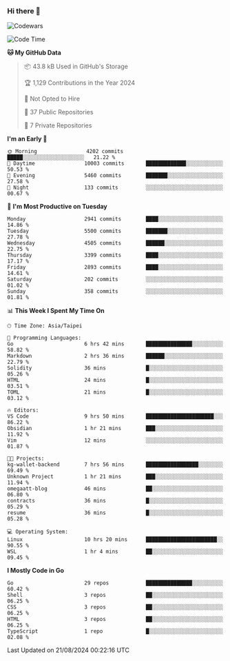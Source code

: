 ### Hi there 👋

![Codewars](https://www.codewars.com/users/omegaatt36/badges/small)

<!--START_SECTION:waka-->
![Code Time](http://img.shields.io/badge/Code%20Time-2%2C707%20hrs%2026%20mins-blue)

**🐱 My GitHub Data** 

> 📦 43.8 kB Used in GitHub's Storage 
 > 
> 🏆 1,129 Contributions in the Year 2024
 > 
> 🚫 Not Opted to Hire
 > 
> 📜 37 Public Repositories 
 > 
> 🔑 7 Private Repositories 
 > 
**I'm an Early 🐤** 

```text
🌞 Morning                4202 commits        █████░░░░░░░░░░░░░░░░░░░░   21.22 % 
🌆 Daytime                10003 commits       █████████████░░░░░░░░░░░░   50.53 % 
🌃 Evening                5460 commits        ███████░░░░░░░░░░░░░░░░░░   27.58 % 
🌙 Night                  133 commits         ░░░░░░░░░░░░░░░░░░░░░░░░░   00.67 % 
```
📅 **I'm Most Productive on Tuesday** 

```text
Monday                   2941 commits        ████░░░░░░░░░░░░░░░░░░░░░   14.86 % 
Tuesday                  5500 commits        ███████░░░░░░░░░░░░░░░░░░   27.78 % 
Wednesday                4505 commits        ██████░░░░░░░░░░░░░░░░░░░   22.75 % 
Thursday                 3399 commits        ████░░░░░░░░░░░░░░░░░░░░░   17.17 % 
Friday                   2893 commits        ████░░░░░░░░░░░░░░░░░░░░░   14.61 % 
Saturday                 202 commits         ░░░░░░░░░░░░░░░░░░░░░░░░░   01.02 % 
Sunday                   358 commits         ░░░░░░░░░░░░░░░░░░░░░░░░░   01.81 % 
```


📊 **This Week I Spent My Time On** 

```text
🕑︎ Time Zone: Asia/Taipei

💬 Programming Languages: 
Go                       6 hrs 42 mins       ███████████████░░░░░░░░░░   58.82 % 
Markdown                 2 hrs 36 mins       ██████░░░░░░░░░░░░░░░░░░░   22.79 % 
Solidity                 36 mins             █░░░░░░░░░░░░░░░░░░░░░░░░   05.26 % 
HTML                     24 mins             █░░░░░░░░░░░░░░░░░░░░░░░░   03.51 % 
TOML                     21 mins             █░░░░░░░░░░░░░░░░░░░░░░░░   03.12 % 

🔥 Editors: 
VS Code                  9 hrs 50 mins       ██████████████████████░░░   86.22 % 
Obsidian                 1 hr 21 mins        ███░░░░░░░░░░░░░░░░░░░░░░   11.92 % 
Vim                      12 mins             ░░░░░░░░░░░░░░░░░░░░░░░░░   01.87 % 

🐱‍💻 Projects: 
kg-wallet-backend        7 hrs 56 mins       █████████████████░░░░░░░░   69.49 % 
Unknown Project          1 hr 21 mins        ███░░░░░░░░░░░░░░░░░░░░░░   11.94 % 
omegaatt-blog            46 mins             ██░░░░░░░░░░░░░░░░░░░░░░░   06.80 % 
contracts                36 mins             █░░░░░░░░░░░░░░░░░░░░░░░░   05.29 % 
resume                   36 mins             █░░░░░░░░░░░░░░░░░░░░░░░░   05.28 % 

💻 Operating System: 
Linux                    10 hrs 20 mins      ███████████████████████░░   90.55 % 
WSL                      1 hr 4 mins         ██░░░░░░░░░░░░░░░░░░░░░░░   09.45 % 
```

**I Mostly Code in Go** 

```text
Go                       29 repos            ███████████████░░░░░░░░░░   60.42 % 
Shell                    3 repos             ██░░░░░░░░░░░░░░░░░░░░░░░   06.25 % 
CSS                      3 repos             ██░░░░░░░░░░░░░░░░░░░░░░░   06.25 % 
HTML                     3 repos             ██░░░░░░░░░░░░░░░░░░░░░░░   06.25 % 
TypeScript               1 repo              █░░░░░░░░░░░░░░░░░░░░░░░░   02.08 % 
```




 Last Updated on 21/08/2024 00:22:16 UTC
<!--END_SECTION:waka-->

<!--
**omegaatt36/omegaatt36** is a ✨ _special_ ✨ repository because its `README.md` (this file) appears on your GitHub profile.

Here are some ideas to get you started:

- 🔭 I’m currently working on ...
- 🌱 I’m currently learning ...
- 👯 I’m looking to collaborate on ...
- 🤔 I’m looking for help with ...
- 💬 Ask me about ...
- 📫 How to reach me: ...
- 😄 Pronouns: ...
- ⚡ Fun fact: ...
-->

